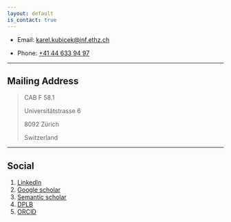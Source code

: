 ```yaml
---
layout: default
is_contact: true
---
```


* Email: [karel.kubicek@inf.ethz.ch](mailto:karel.kubicek@inf.ethz.ch)

* Phone: [+41 44 633 94 97](tel:+41446339497)

---

## Mailing Address

> CAB F 58.1
>
> Universitätstrasse 6
>
> 8092 Zürich
>
> Switzerland

---

## Social

1. [LinkedIn](https://www.linkedin.com/in/karel-kub%C3%AD%C4%8Dek-44b82014b/)
2. [Google scholar](https://scholar.google.com/citations?user=OBc6SfAAAAAJ)
3. [Semantic scholar](https://www.semanticscholar.org/author/Karel-Kub%C3%ADcek/2076321963)
4. [DPLB](https://dblp.org/pid/233/8369-1.html)
5. [ORCID](https://orcid.org/0000-0002-7419-2784)
